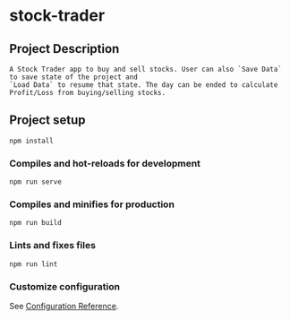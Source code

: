 # stock-trader

## Project Description
```
A Stock Trader app to buy and sell stocks. User can also `Save Data` to save state of the project and
`Load Data` to resume that state. The day can be ended to calculate Profit/Loss from buying/selling stocks.
```

## Project setup
```
npm install
```

### Compiles and hot-reloads for development
```
npm run serve
```

### Compiles and minifies for production
```
npm run build
```

### Lints and fixes files
```
npm run lint
```

### Customize configuration
See [Configuration Reference](https://cli.vuejs.org/config/).
